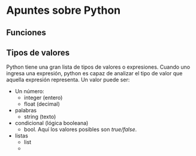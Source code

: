 # Apuntes sobre Python

## Funciones

## Tipos de valores
Python tiene una gran lista de tipos de valores  o expresiones. Cuando uno ingresa una expresión, python es capaz de analizar el tipo de valor que aquella expresión representa. Un valor puede ser:
- Un número:
  - integer (entero)
  - float (decimal)
- palabras
  - string (texto)
- condicional (lógica booleana)
  - bool. Aquí los valores posibles son _true/false_.
- listas
   - list
   - 
  
